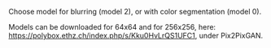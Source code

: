 Choose model for blurring (model 2), or with color segmentation (model 0).

Models can be downloaded for 64x64 and for 256x256, here: https://polybox.ethz.ch/index.php/s/Kku0HvLrQS1UFC1, under Pix2PixGAN.
